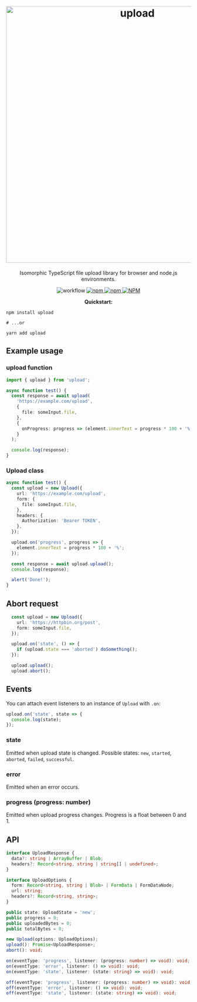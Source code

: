 <h1 align="center">
<img src="https://raw.githubusercontent.com/mat-sz/upload/master/logo.png" alt="upload" width="700">
</h1>

<p align="center">
Isomorphic TypeScript file upload library for browser and node.js environments.
</p>

<p align="center">
<img alt="workflow" src="https://img.shields.io/github/workflow/status/mat-sz/upload/Node.js%20CI%20(yarn)">
<a href="https://npmjs.com/package/upload">
<img alt="npm" src="https://img.shields.io/npm/v/upload">
<img alt="npm" src="https://img.shields.io/npm/dw/upload">
<img alt="NPM" src="https://img.shields.io/npm/l/upload">
</a>
</p>

<p align="center">
<strong>Quickstart:</strong>
</p>

```
npm install upload

# ...or

yarn add upload
```

## Example usage

### upload function

```ts
import { upload } from 'upload';

async function test() {
  const response = await upload(
    'https://example.com/upload',
    {
      file: someInput.file,
    },
    {
      onProgress: progress => (element.innerText = progress * 100 + '%'),
    }
  );

  console.log(response);
}
```

### Upload class

```ts
async function test() {
  const upload = new Upload({
    url: 'https://example.com/upload',
    form: {
      file: someInput.file,
    },
    headers: {
      Authorization: 'Bearer TOKEN',
    },
  });

  upload.on('progress', progress => {
    element.innerText = progress * 100 + '%';
  });

  const response = await upload.upload();
  console.log(response);

  alert('Done!');
}
```

## Abort request
```ts
  const upload = new Upload({
    url: 'https://httpbin.org/post',
    form: someInput.file,
  });

  upload.on('state', () => {
    if (upload.state === 'aborted') doSomething();
  });

  upload.upload();
  upload.abort();
  ```

## Events

You can attach event listeners to an instance of `Upload` with `.on`:

```ts
upload.on('state', state => {
  console.log(state);
});
```

### state

Emitted when upload state is changed. Possible states: `new`, `started`, `aborted`, `failed`, `successful`.

### error

Emitted when an error occurs.

### progress (progress: number)

Emitted when upload progress changes. Progress is a float between 0 and 1.

## API

```ts
interface UploadResponse {
  data?: string | ArrayBuffer | Blob;
  headers?: Record<string, string | string[] | undefined>;
}

interface UploadOptions {
  form: Record<string, string | Blob> | FormData | FormDataNode;
  url: string;
  headers?: Record<string, string>;
}

public state: UploadState = 'new';
public progress = 0;
public uploadedBytes = 0;
public totalBytes = 0;

new Upload(options: UploadOptions);
upload(): Promise<UploadResponse>;
abort(): void;

on(eventType: 'progress', listener: (progress: number) => void): void;
on(eventType: 'error', listener: () => void): void;
on(eventType: 'state', listener: (state: string) => void): void;

off(eventType: 'progress', listener: (progress: number) => void): void;
off(eventType: 'error', listener: () => void): void;
off(eventType: 'state', listener: (state: string) => void): void;
```
